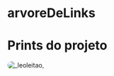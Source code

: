 # arvoreDeLinks

<h1> Prints do projeto</h1>

<img align="center" alt="_leoleitao_" max-height="350" style="border-radius:50px;" src="https://cdn.discordapp.com/attachments/951868091015524375/957615402429603870/unknown.png">
